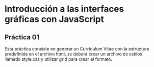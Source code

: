 # Introducción a las interfaces gráficas con JavaScript

## Práctica 01

Esta práctica consiste en generar un Curriculum Vitae con la estructura predefinida en el archivo html, se deberá crear un archivo de estilos llamado style.css y utilizar grid para crear el formato.

